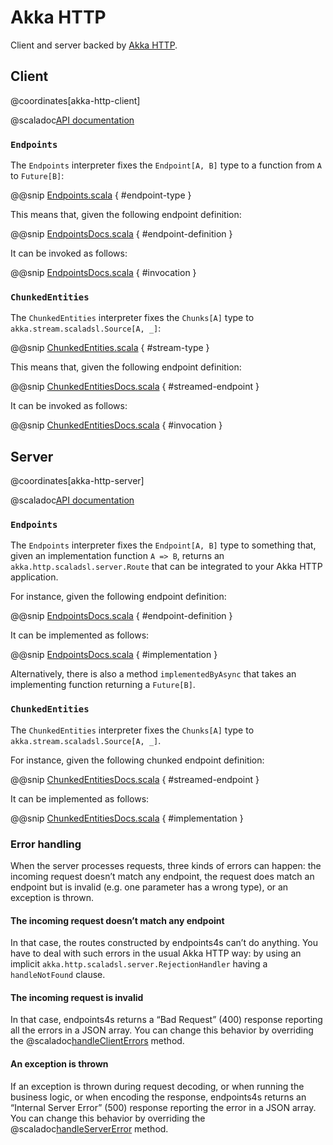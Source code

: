 # Akka HTTP

Client and server backed by [Akka HTTP](https://doc.akka.io/docs/akka-http/current/).

## Client

@coordinates[akka-http-client]

@scaladoc[API documentation](endpoints4s.akkahttp.client.index)

### `Endpoints`

The `Endpoints` interpreter fixes the `Endpoint[A, B]` type to a function
from `A` to `Future[B]`:

@@snip [Endpoints.scala](/akka-http/client/src/main/scala/endpoints4s/akkahttp/client/Endpoints.scala) { #endpoint-type }

This means that, given the following endpoint definition:

@@snip [EndpointsDocs.scala](/algebras/algebra/src/test/scala/endpoints4s/algebra/EndpointsDocs.scala) { #endpoint-definition }

It can be invoked as follows:

@@snip [EndpointsDocs.scala](/akka-http/client/src/test/scala/endpoints4s/akkahttp/client/EndpointsDocs.scala) { #invocation }

### `ChunkedEntities`

The `ChunkedEntities` interpreter fixes the `Chunks[A]` type to `akka.stream.scaladsl.Source[A, _]`:

@@snip [ChunkedEntities.scala](/akka-http/client/src/main/scala/endpoints4s/akkahttp/client/ChunkedEntities.scala) { #stream-type }

This means that, given the following endpoint definition:

@@snip [ChunkedEntitiesDocs.scala](/algebras/algebra/src/test/scala/endpoints4s/algebra/ChunkedEntitiesDocs.scala) { #streamed-endpoint }

It can be invoked as follows:

@@snip [ChunkedEntitiesDocs.scala](/akka-http/client/src/test/scala/endpoints4s/akkahttp/client/ChunkedEntitiesDocs.scala) { #invocation }

## Server

@coordinates[akka-http-server]

@scaladoc[API documentation](endpoints4s.akkahttp.server.index)

### `Endpoints`

The `Endpoints` interpreter fixes the `Endpoint[A, B]` type to something that,
given an implementation function `A => B`, returns an `akka.http.scaladsl.server.Route`
that can be integrated to your Akka HTTP application.

For instance, given the following endpoint definition:

@@snip [EndpointsDocs.scala](/algebras/algebra/src/test/scala/endpoints4s/algebra/EndpointsDocs.scala) { #endpoint-definition }

It can be implemented as follows:

@@snip [EndpointsDocs.scala](/akka-http/server/src/test/scala/endpoints4s/akkahttp/server/EndpointsDocs.scala) { #implementation }

Alternatively, there is also a method `implementedByAsync` that takes an implementing function
returning a `Future[B]`.

### `ChunkedEntities`

The `ChunkedEntities` interpreter fixes the `Chunks[A]` type to `akka.stream.scaladsl.Source[A, _]`.

For instance, given the following chunked endpoint definition:

@@snip [ChunkedEntitiesDocs.scala](/algebras/algebra/src/test/scala/endpoints4s/algebra/ChunkedEntitiesDocs.scala) { #streamed-endpoint }

It can be implemented as follows:

@@snip [ChunkedEntitiesDocs.scala](/akka-http/server/src/test/scala/endpoints4s/akkahttp/server/ChunkedEntitiesDocs.scala) { #implementation }

### Error handling

When the server processes requests, three kinds of errors can happen: the incoming request doesn’t match
any endpoint, the request does match an endpoint but is invalid (e.g. one parameter has a wrong type), or
an exception is thrown.

#### The incoming request doesn’t match any endpoint

In that case, the routes constructed by endpoints4s can’t do anything. You have to deal with such
errors in the usual Akka HTTP way: by using an implicit `akka.http.scaladsl.server.RejectionHandler`
having a `handleNotFound` clause.

#### The incoming request is invalid

In that case, endpoints4s returns a “Bad Request” (400) response reporting all the errors in a
JSON array. You can change this behavior by overriding the
@scaladoc[handleClientErrors](endpoints4s.akkahttp.server.Urls) method.

#### An exception is thrown

If an exception is thrown during request decoding, or when running the business logic, or when
encoding the response, endpoints4s returns an “Internal Server Error” (500) response reporting
the error in a JSON array. You can change this behavior by overriding the
@scaladoc[handleServerError](endpoints4s.akkahttp.server.Endpoints) method.
